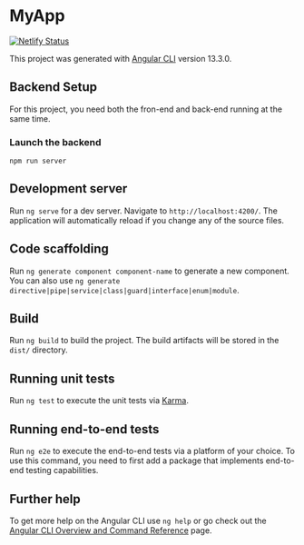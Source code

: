 # MyApp
[![Netlify Status](https://api.netlify.com/api/v1/badges/8051859f-20e4-4a7d-8837-1ab6982abb9b/deploy-status)](https://app.netlify.com/sites/regal-travesseiro-c38a29/deploys)

This project was generated with [Angular CLI](https://github.com/angular/angular-cli) version 13.3.0.

## Backend Setup

For this project, you need both the fron-end and back-end running at the same time.

### Launch the backend

```
npm run server
```

## Development server

Run `ng serve` for a dev server. Navigate to `http://localhost:4200/`. The application will automatically reload if you change any of the source files.

## Code scaffolding

Run `ng generate component component-name` to generate a new component. You can also use `ng generate directive|pipe|service|class|guard|interface|enum|module`.

## Build

Run `ng build` to build the project. The build artifacts will be stored in the `dist/` directory.

## Running unit tests

Run `ng test` to execute the unit tests via [Karma](https://karma-runner.github.io).

## Running end-to-end tests

Run `ng e2e` to execute the end-to-end tests via a platform of your choice. To use this command, you need to first add a package that implements end-to-end testing capabilities.

## Further help

To get more help on the Angular CLI use `ng help` or go check out the [Angular CLI Overview and Command Reference](https://angular.io/cli) page.
